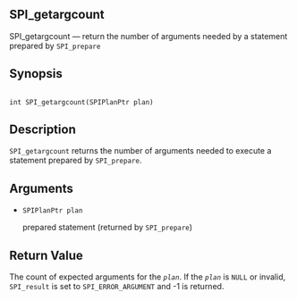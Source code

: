 ## SPI\_getargcount

SPI\_getargcount — return the number of arguments needed by a statement prepared by `SPI_prepare`

## Synopsis

```

int SPI_getargcount(SPIPlanPtr plan)
```

## Description

`SPI_getargcount` returns the number of arguments needed to execute a statement prepared by `SPI_prepare`.

## Arguments

* `SPIPlanPtr plan`

    prepared statement (returned by `SPI_prepare`)

## Return Value

The count of expected arguments for the *`plan`*. If the *`plan`* is `NULL` or invalid, `SPI_result` is set to `SPI_ERROR_ARGUMENT` and -1 is returned.